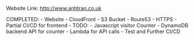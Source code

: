Website Link: http://www.anhtran.co.uk

COMPLETED: 
    - Website
    - CloudFront
    - S3 Bucket
    - Route53
    - HTTPS
    - Partial CI/CD for frontend
    -
TODO: 
    - Javascript visitor Counter
    - DynamoDB backend API for counter
    - Lambda for API calls
    - Test and Further CI/CD
